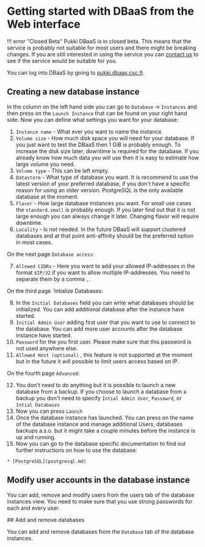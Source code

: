 # Getting started with DBaaS from the Web interface

!!! error "Closed Beta"
    Pukki DBaaS is in closed beta. This means that the service is probably not suitable for most users
    and there might be breaking changes. If you are still interested in using the service you can
    [contact us](../../support/contact.md) to see if the service would be suitable for you.

You can log into DBaaS by going to [pukki.dbaas.csc.fi](https://pukki.dbaas.csc.fi).

## Creating a new database instance

In the column on the left hand side you can go to `Database` -> `Instances` and then press on the `Launch Instance` that can be found on your right hand side.
Now you can define what settings you want for your database:

1. `Instance name` - What ever you want to name the instance.
2. `Volume size` - How much disk space you will need for your database. If you just want to test the DBaaS then 1 GiB is probably enough. To increase the disk size later, downtime is required for the database. If you already know how much data you will use then it is easy to estimate how large volume you need.
3. `Volume type` - This can be left empty.
4. `Datastore` - What type of database you want. It is recommend to use the latest version of your preferred database, if you don't have a specific reason for using an older version. PostgreSQL is the only available database at the moment.
5. `Flavor` - How large database instances you want. For small use cases the `standard.small` is probably enough. If you later find out that it is not large enough you can always change it later. Changing flavor will require downtime.
6. `Locality` - Is not needed. In the future DBaaS will support clustered databases and at that point anti-affinity should be the preferred option in most cases.

On the next page `Database access`:

7. `Allowed CIDRs` - Here you want to add your allowed IP-addresses in the format `$IP/32` if you want to allow multiple IP-addresses. You need to separate them by a comma `,`.

On the third page `Intialize Databases:

8. In the `Initial Databases` field you can write what databases should be initialized. You can add additional database after the instance have started.
9. `Initial Admin User` adding first user that you want to use to connect to the database. You can add more user accounts after the database instance have started.
10. `Password` for the you first user. Please make sure that this password is not used anywhere else.
11. `Allowed Host (optional)` , this feature is not supported at the moment but in the future it will possible to limit users access based on IP.

On the fourth page `Advanced`:

12. You don't need to do anything but it is possible to launch a new database from a backup. If you choose to launch a database from a backup you don't need to specify `Intial Admin User`, `Passowrd`, or `Intial Databases`
13. Now you can press `Launch`
14. Once the database instance has launched. You can press on the name of the database instance and manage additional Users, databases backups a.s.o. but it might take a couple minutes before the instance is up and running.
15.  Now you can go to the database specific documentation to find out further instructions on how to use the database:

	* [PostgreSQL](postgresql.md)

## Modify user accounts in the database instance

You can add, remove and modify users from the users tab of the database instances view. You need to make sure that you use strong passwords for each and every user.

## Add and remove databases

You can add and remove databases from the `Database` tab of the database instances.
